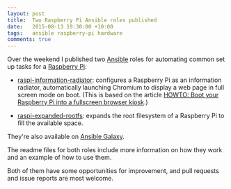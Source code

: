 ```yaml
---
layout: post
title:  Two Raspberry Pi Ansible roles published
date:   2015-08-13 19:30:00 +10:00
tags:   ansible raspberry-pi hardware
comments: true
---
```


Over the weekend I published two [Ansible](http://www.ansible.com/) roles for automating common set up
tasks for a [Raspberry Pi](https://www.raspberrypi.org/):

* [raspi-information-radiator](https://github.com/charleskorn/raspi-information-radiator): configures a
  Raspberry Pi as an information radiator, automatically launching Chromium to display a web page in full
  screen mode on boot. (This is based on the article
  [HOWTO: Boot your Raspberry Pi into a fullscreen browser kiosk](http://blogs.wcode.org/2013/09/howto-boot-your-raspberry-pi-into-a-fullscreen-browser-kiosk/).)

* [raspi-expanded-rootfs](https://github.com/charleskorn/raspi-expanded-rootfs): expands the root
  filesystem of a Raspberry Pi to fill the available space.

They're also available on [Ansible Galaxy](https://galaxy.ansible.com/list#/users/13711).

The readme files for both roles include more information on how they work and an example of how to use them.

Both of them have some opportunities for improvement, and pull requests and issue reports are most welcome.

